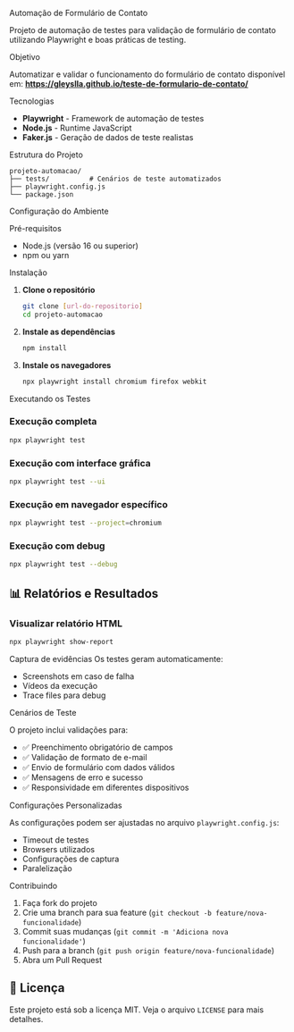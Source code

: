 Automação de Formulário de Contato

Projeto de automação de testes para validação de formulário de contato utilizando Playwright e boas práticas de testing.

Objetivo

Automatizar e validar o funcionamento do formulário de contato disponível em:
**https://gleyslla.github.io/teste-de-formulario-de-contato/**

Tecnologias

- **Playwright** - Framework de automação de testes
- **Node.js** - Runtime JavaScript
- **Faker.js** - Geração de dados de teste realistas

Estrutura do Projeto

```
projeto-automacao/
├── tests/          # Cenários de teste automatizados
├── playwright.config.js
└── package.json
```

Configuração do Ambiente

Pré-requisitos
- Node.js (versão 16 ou superior)
- npm ou yarn

Instalação

1. **Clone o repositório**
   ```bash
   git clone [url-do-repositorio]
   cd projeto-automacao
   ```

2. **Instale as dependências**
   ```bash
   npm install
   ```

3. **Instale os navegadores**
   ```bash
   npx playwright install chromium firefox webkit
   ```

Executando os Testes

### Execução completa
```bash
npx playwright test
```

### Execução com interface gráfica
```bash
npx playwright test --ui
```

### Execução em navegador específico
```bash
npx playwright test --project=chromium
```

### Execução com debug
```bash
npx playwright test --debug
```

## 📊 Relatórios e Resultados

### Visualizar relatório HTML
```bash
npx playwright show-report
```

Captura de evidências
Os testes geram automaticamente:
- Screenshots em caso de falha
- Vídeos da execução
- Trace files para debug

Cenários de Teste

O projeto inclui validações para:
- ✅ Preenchimento obrigatório de campos
- ✅ Validação de formato de e-mail
- ✅ Envio de formulário com dados válidos
- ✅ Mensagens de erro e sucesso
- ✅ Responsividade em diferentes dispositivos

 Configurações Personalizadas

As configurações podem ser ajustadas no arquivo `playwright.config.js`:
- Timeout de testes
- Browsers utilizados
- Configurações de captura
- Paralelização


Contribuindo

1. Faça fork do projeto
2. Crie uma branch para sua feature (`git checkout -b feature/nova-funcionalidade`)
3. Commit suas mudanças (`git commit -m 'Adiciona nova funcionalidade'`)
4. Push para a branch (`git push origin feature/nova-funcionalidade`)
5. Abra um Pull Request

## 📄 Licença

Este projeto está sob a licença MIT. Veja o arquivo `LICENSE` para mais detalhes.
